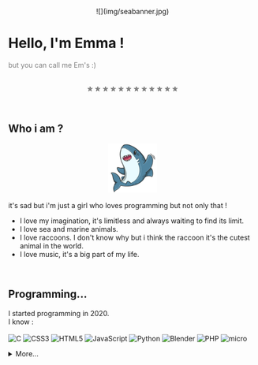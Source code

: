 <p align = "center">
    ![](img/seabanner.jpg)
</p>

<h1>Hello, I'm Emma !</h1>
<span style = "color: gray;">but you can call me Em's :)</span>

<p align = "center">
<br>
    ✯  ✯  ✯  ✯  ✯  ✯  ✯  ✯  ✯  ✯  ✯  ✯ 
</p>
<br> 
<h2> Who i am ?</h2>

<p align = "center">
  <img src = "img/cute-shark-cartoon.png" width="100" height="100" />
</p>
  
it's sad but i'm just a girl who loves programming but not only that !

- I love my imagination, it's limitless and always waiting to find its limit.
- I love sea and marine animals.
- I love raccoons. I don't know why but i think the raccoon it's the cutest animal in the world.
- I love music, it's a big part of my life.

<br>

<h2> Programming...</h2>

I started programming in 2020.
<br>
I know :
<br> <br>
![C](https://img.shields.io/badge/c-%2300599C.svg?style=for-the-badge&logo=c&logoColor=white) ![CSS3](https://img.shields.io/badge/css3-%231572B6.svg?style=for-the-badge&logo=css3&logoColor=white) ![HTML5](https://img.shields.io/badge/html5-%23E34F26.svg?style=for-the-badge&logo=html5&logoColor=white) ![JavaScript](https://img.shields.io/badge/javascript-%23323330.svg?style=for-the-badge&logo=javascript&logoColor=%23F7DF1E) ![Python](https://img.shields.io/badge/python-3670A0?style=for-the-badge&logo=python&logoColor=ffdd54) ![Blender](https://img.shields.io/badge/blender-%23F5792A.svg?style=for-the-badge&logo=blender&logoColor=white) ![PHP](https://img.shields.io/badge/PHP-777BB4?style=for-the-badge&logo=php&logoColor=white) ![micro](https://img.shields.io/badge/micro:bit-00ED00?style=for-the-badge&logo=micro:bit&logoColor=white) 

<details>
  <summary>More...</summary>
  [![Anurag's GitHub stats](https://github-readme-stats.vercel.app/api?username=Emmaaaaaaaaaaaaaaaaaaaaaaa)](https://github.com/anuraghazra/github-readme-stats)
</details>
